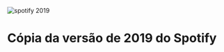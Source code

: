 ![spotify 2019](https://github.com/user-attachments/assets/0b135b12-f8db-4afb-9a72-d899692b79f5)
<br>
<h1>Cópia da versão de 2019 do Spotify</h1>
